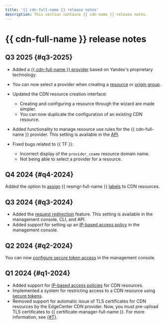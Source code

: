 ```yaml
---
title: '{{ cdn-full-name }} release notes'
description: This section contains {{ cdn-name }} release notes.
---
```


# {{ cdn-full-name }} release notes

## Q3 2025 {#q3-2025}

* Added a [{{ cdn-full-name }} provider](./concepts/providers.md) based on Yandex's proprietary technology.

* You can now select a provider when creating a [resource](./operations/resources/create-resource.md) or [origin group](./operations/origin-groups/create-group.md).

* Updated the CDN resource creation interface:

  * Creating and configuring a resource through the wizard are made simpler.
  * You can now duplicate the configuration of an existing CDN resource.

* Added functionality to manage resource use rules for the {{ cdn-full-name }} provider. This setting is available in the [API](./api-ref/ResourceRules/index.md).

* Fixed bugs related to {{ TF }}:

  * Incorrect display of the `provider_cname` resource domain name.
  * Not being able to select a provider for a resource.

## Q4 2024 {#q4-2024}

Added the option to [assign](./operations/resources/labeling.md) {{ resmgr-full-name }} [labels](./concepts/labels.md) to CDN resources.

## Q3 2024 {#q3-2024}

* Added the [request redirection](./concepts/http-rewrite.md) feature. This setting is available in the management console, CLI, and API.
* Added support for setting up an [IP-based access policy](./concepts/ip-address-acl.md) in the management console.

## Q2 2024 {#q2-2024}

You can now [configure secure token access](./operations/resources/enable-secure-token.md) in the management console.

## Q1 2024 {#q1-2024}

* Added support for [IP-based access policies](./concepts/ip-address-acl.md) for CDN resources.
* Implemented a system for restricting access to a CDN resource using [secure tokens](./concepts/secure-tokens.md).
* Removed support for automatic issue of TLS certificates for CDN resources by the EdgeCenter CDN provider. Now, you must pre-upload TLS certificates to {{ certificate-manager-full-name }}. For more information, see [{#T}](./concepts/clients-to-servers-tls.md).
